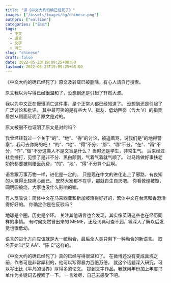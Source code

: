 ```yaml
---
title: "读《中文大约的确已经死了》"
images: ["/assets/images/og/chinese.png"]
authors: ["eallion"]
categories: ["日志"]
tags: 
  - 中文
  - 语言
  - 文字
  - 消亡
slug: "chinese"
draft: false
date: 2022-05-23T19:09:25+08:00
lastmod: 2022-05-23T19:09:25+08:00
---
```


《中文大约的确已经死了》原文及转载已被删除，有心人请自行搜索。

原文我以为写得已经很温和了，没想到还是引起了轩然大波。

我以为中文正在慢慢消亡这件事，是个正常人都已经知道了。
没想到还是引起了广泛讨论和批评。
其中最可笑的是有些大 V、狱友、低幼巨婴（含大 V）的指责居然从侧面证明了原文是对的。

原文被删不也证明了原文是对的吗？

我曾经转载过一个关于“的”、“地”、“得”的讨论，被追着骂，说我们是“的地得警察”，我可去你妈的吧！
“的”、“地”、“得”不分，“那”、“哪”不分，“在”、“再”不分，“作”、”做“不分这类人不是文盲是什么？
当时还是学生，非常生气。
后来经过社会捶打，见惯了是非不分、黑白颠倒，气着气着就气顺了。
过马路做好事扶老奶奶都要被判赔医药费，“的”、“地”、“得”不分算个屁啊。

语言跟万事万物一样，进化是一定的。
只是现在中文的进化走上了邪路，有良知的人觉得比较痛心而已。
既然大家都不在乎，那就自生自灭吧。
你看敦煌被毁，圆明园被烧，大家也没什么影响的嘛。

有人反驳说：简体中文在马来西亚和新加坡活得好好的，繁体中文在台湾和香港活得好好的。
你确定你是在反驳吗？

地球是个圈，历史是个环。
关注其他语言也会发现，其实像英语这些也在经历同样的事情。
有时候突然冒出来的 MEME，正经词典可查不到，等深入了解以后发觉也很低幼。

语言的进化方向应该就是大一统融合，最后全人类只剩下一种融合的新语言。
取名开始叫“艾 AA”、“陈 C”这样的。

《中文大约的确已经死了》真的已经写得很温和了。
在微博还没有变成粪坑之前，作者可是非常犀利的，他可以写得暴力百倍万倍。
就这个话题深入研究，可以写出比《平凡的世界》厚得多的论文。
提到文字作品，我就用年份加上年度书单作为关键词去搜索了一下。
一言难尽，自己去感受下吧。
